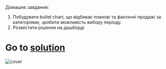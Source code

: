 Домашнє завдання:
1. Побудувати bullet chart, що відбиває планові та фактичні продажі за категоріями, зробити можливість вибору періоду.
2. Розмістити рішення на дашборді
# Go to [solution](https://public.tableau.com/app/profile/.48972542/viz/19Tableau_Marathon_2_0/Dashboard2)
![cover]()
